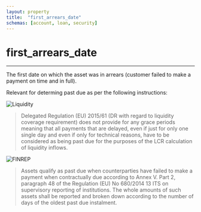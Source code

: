 ```yaml
---
layout:	property
title:	"first_arrears_date"
schemas: [account, loan, security]
---
```


# first_arrears_date

---

The first date on which the asset was in arrears (customer failed to make a payment on time and in full).

Relevant for determing past due as per the following instructions:

![Liquidity](https://www.eba.europa.eu/single-rule-book-qa/qna/view/publicId/2022_6386)

> Delegated Regulation (EU) 2015/61 (DR with regard to liquidity coverage requirement) does not provide for any grace periods meaning that all payments that are delayed, even if just for only one single day and even if only for technical reasons, have to be considered as being past due for the purposes of the LCR calculation of liquidity inflows.

![FINREP](https://www.eba.europa.eu/single-rule-book-qa/-/qna/view/publicId/2013_194)

> Assets qualify as past due when counterparties have failed to make a payment when contractually due according to Annex V. Part 2, paragraph 48 of the Regulation (EU) No 680/2014 13 ITS on supervisory reporting of institutions. The whole amounts of such assets shall be reported and broken down according to the number of days of the oldest past due instalment.
